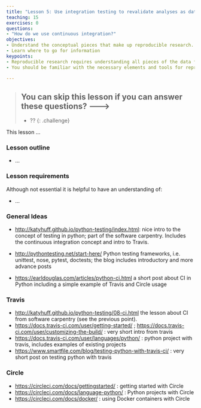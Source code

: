 ```yaml
---
title: "Lesson 5: Use integration testing to revalidate analyses as data and software change"
teaching: 15
exercises: 0
questions:
- "How do we use continuous integration?"
objectives:
- Understand the conceptual pieces that make up reproducible research.
- Learn where to go for information
keypoints:
- Reproducible research requires understanding all pieces of the data flow
- You should be familiar with the necessary elements and tools for reproducible analysis.

---
```


> ## You can skip this lesson if you can answer these questions? --->
>
>  - ??
{: .challenge}

This lesson ...

### Lesson outline

- ... 

### Lesson requirements

Although not essential it is helpful to have an understanding of:
 
- ... 

### General Ideas

- http://katyhuff.github.io/python-testing/index.html: 
nice intro to the concept of testing in python; part of the software 
carpentry. Includes the continuous integration concept and intro to 
Travis.

- http://pythontesting.net/start-here/ 
Python testing frameworks, i.e. unittest, nose, pytest, doctests; the 
blog includes introductory and more advance posts 

- https://earldouglas.com/articles/python-ci.html 
a short post about CI in Python including a simple example of Travis and 
Circle usage   


### Travis

- http://katyhuff.github.io/python-testing/08-ci.html 
the lesson about CI from software carpentry (see the previous point). 
- https://docs.travis-ci.com/user/getting-started/ ; https://docs.travis-ci.com/user/customizing-the-build/ : very short intro from travis
- https://docs.travis-ci.com/user/languages/python/ : python project with travis, includes examples of existing projects
- https://www.smartfile.com/blog/testing-python-with-travis-ci/ : very short post on testing python with travis

### Circle

- https://circleci.com/docs/gettingstarted/ : getting started with Circle
- https://circleci.com/docs/language-python/ : Python projects with Circle
- https://circleci.com/docs/docker/ : using Docker containers with Circle
